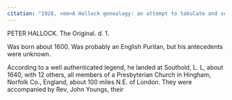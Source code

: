 ```yaml
---
citation: "1928, <em>A Hallock genealogy: an attempt to tabulate and set in order the numerous descendants of Peter Hallock, who landed at Southold, Long Island, New York about the year 1640 and settled at Aquebogue, near Mattituck</em> by Lucius Henry Hallock, p532, familysearch.org."
---
```

PETER HALLOCK. The Original. d. 1.

Was born about 1600. Was probably an English Puritan, but his antecedents were unknown. 

According to a well authenticated legend, he landed at Southold, L. L, about 1640, with 12 others, all members of a Presbyterian Church in Hingham, Norfolk Co., England, about 100 miles N.E. of London. They were accompanied by Rev, John Youngs, their

